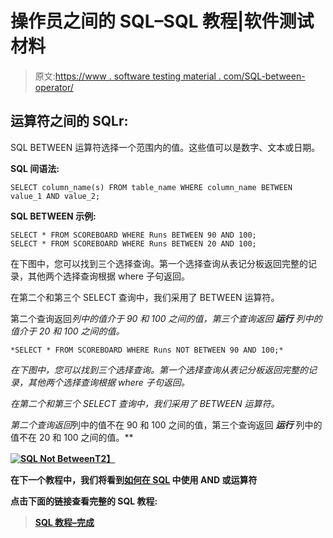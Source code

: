 # 操作员之间的 SQL–SQL 教程|软件测试材料

> 原文:[https://www . software testing material . com/SQL-between-operator/](https://www.softwaretestingmaterial.com/sql-between-operator/)

## 运算符之间的 SQL**r:**

SQL BETWEEN 运算符选择一个范围内的值。这些值可以是数字、文本或日期。

**SQL 间语法:**

```
SELECT column_name(s) FROM table_name WHERE column_name BETWEEN value_1 AND value_2;
```

**SQL BETWEEN 示例:**

```
SELECT * FROM SCOREBOARD WHERE Runs BETWEEN 90 AND 100;
SELECT * FROM SCOREBOARD WHERE Runs BETWEEN 20 AND 100;
```

在下图中，您可以找到三个选择查询。第一个选择查询从表记分板返回完整的记录，其他两个选择查询根据 where 子句返回。

在第二个和第三个 SELECT 查询中，我们采用了 BETWEEN 运算符。

第二个查询返回*列中的值介于 90 和 100 之间的值，第三个查询返回 ***运行*** 列中的值介于 20 和 100 之间的值。*

```
*SELECT * FROM SCOREBOARD WHERE Runs NOT BETWEEN 90 AND 100;*
```

*在下图中，您可以找到三个选择查询。第一个选择查询从表记分板返回完整的记录，其他两个选择查询根据 where 子句返回。*

*在第二个和第三个 SELECT 查询中，我们采用了 BETWEEN 运算符。*

*第二个查询返回*列中的值不在 90 和 100 之间的值，第三个查询返回 ***运行*** 列中的值不在 20 和 100 之间的值。**

**[![SQL Not Between](img/0cb6966c5e5a529be3e3d25394fb54b5.png "SQL Not Between")T2】](https://www.softwaretestingmaterial.com/wp-content/uploads/2017/04/sql-not-between.png)**

**在下一个教程中，我们将看到[如何在 SQL](https://www.softwaretestingmaterial.com/sql-and-or-operators/) 中使用 AND 或运算符**

**点击下面的链接查看完整的 SQL 教程:**

> **[SQL 教程–完成](https://www.softwaretestingmaterial.com/sql-tutorial-complete/)**